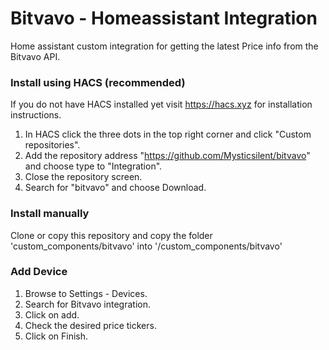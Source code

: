 # Bitvavo - Homeassistant Integration
Home assistant custom integration for getting the latest Price info from the Bitvavo API.

### Install using HACS (recommended)
If you do not have HACS installed yet visit https://hacs.xyz for installation instructions.
1. In HACS click the three dots in the top right corner and click "Custom repositories".
2. Add the repository address "https://github.com/Mysticsilent/bitvavo" and choose type to "Integration".
3. Close the repository screen.
4. Search for "bitvavo" and choose Download.

### Install manually
Clone or copy this repository and copy the folder 'custom_components/bitvavo' into '<homeassistant config>/custom_components/bitvavo'

### Add Device
1. Browse to Settings - Devices.
2. Search for Bitvavo integration.
3. Click on add.
4. Check the desired price tickers.
5. Click on Finish.